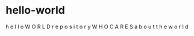 # hello-world
h e l l o  W O R L D  r e p o s i t o r y
W H O 
C A R E S
a b o u t 
t h e 
w o r l d
